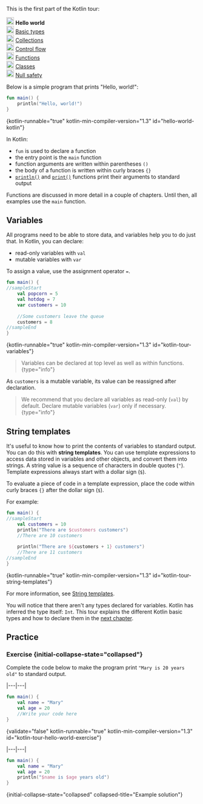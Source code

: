[//]: # (title: Hello world)

<microformat>
    <p>This is the first part of the Kotlin tour:</p>
    <p><img src="icon-1.svg" width="20" alt="First step" /> <strong>Hello world</strong><br />
        <img src="icon-2-todo.svg" width="20" alt="Second step" /> <a href="kotlin-tour-basic-types.md">Basic types</a><br />
        <img src="icon-3-todo.svg" width="20" alt="Third step" /> <a href="kotlin-tour-collections.md">Collections</a><br />
        <img src="icon-4-todo.svg" width="20" alt="Fourth step" /> <a href="kotlin-tour-control-flow.md">Control flow</a><br />
        <img src="icon-5-todo.svg" width="20" alt="Fifth step" /> <a href="kotlin-tour-functions.md">Functions</a><br />
        <img src="icon-6-todo.svg" width="20" alt="Sixth step" /> <a href="kotlin-tour-classes-part-1.md">Classes</a><br />
        <img src="icon-7-todo.svg" width="20" alt="Final step" /> <a href="kotlin-tour-null-safety.md">Null safety</a></p>
</microformat>

Below is a simple program that prints "Hello, world!":

```kotlin
fun main() {
    println("Hello, world!")
}
```
{kotlin-runnable="true" kotlin-min-compiler-version="1.3" id="hello-world-kotlin"}

In Kotlin:
* `fun` is used to declare a function
* the entry point is the `main` function
* function arguments are written within parentheses `()`
* the body of a function is written within curly braces `{}`
* [`println()`](https://kotlinlang.org/api/latest/jvm/stdlib/kotlin.io/println.html) and [`print()`](https://kotlinlang.org/api/latest/jvm/stdlib/kotlin.io/print.html) functions print their arguments to standard output

Functions are discussed in more detail in a couple of chapters. Until then, all examples use the `main` function.

## Variables

All programs need to be able to store data, and variables help you to do just that. In Kotlin, you can declare:
* read-only variables with `val`
* mutable variables with `var`

To assign a value, use the assignment operator `=`.

```kotlin
fun main() { 
//sampleStart
    val popcorn = 5
    val hotdog = 7
    var customers = 10
    
    //Some customers leave the queue
    customers = 8
//sampleEnd
}
```
{kotlin-runnable="true" kotlin-min-compiler-version="1.3" id="kotlin-tour-variables"}

> Variables can be declared at top level as well as within functions.
{type="info"}

As `customers` is a mutable variable, its value can be reassigned after declaration.

> We recommend that you declare all variables as read-only (`val`) by default. Declare mutable variables (`var`) only if 
> necessary.
{type="info"}

## String templates

It's useful to know how to print the contents of variables to standard output. You can do this with **string templates**. 
You can use template expressions to access data stored in variables and other objects, and convert them into strings.
A string value is a sequence of characters in double quotes (`"`). Template expressions always start with a dollar sign (`$`).

To evaluate a piece of code in a template expression, place the code within curly braces `{}` after the dollar sign (`$`).

For example:

```kotlin
fun main() { 
//sampleStart
    val customers = 10
    println("There are $customers customers")
    //There are 10 customers
    
    println("There are ${customers + 1} customers")
    //There are 11 customers
//sampleEnd
}
```
{kotlin-runnable="true" kotlin-min-compiler-version="1.3" id="kotlin-tour-string-templates"}

For more information, see [String templates](strings.md).

You will notice that there aren't any types declared for variables. Kotlin has inferred the type itself: `Int`. This tour
explains the different Kotlin basic types and how to declare them in the [next chapter](kotlin-tour-basic-types.md).

## Practice

### Exercise {initial-collapse-state="collapsed"}
Complete the code below to make the program print `"Mary is 20 years old"` to standard output.

|---|---|
```kotlin
fun main() {
    val name = "Mary"
    val age = 20
    //Write your code here
}
```
{validate="false" kotlin-runnable="true" kotlin-min-compiler-version="1.3" id="kotlin-tour-hello-world-exercise"}

|---|---|
```kotlin
fun main() {
    val name = "Mary"
    val age = 20
    println("$name is $age years old")
}
```
{initial-collapse-state="collapsed" collapsed-title="Example solution"}